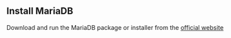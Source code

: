 ## Install MariaDB

Download and run the MariaDB package or installer from the [official website](https://downloads.mariadb.org/)
